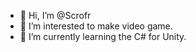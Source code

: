 - 👋 Hi, I’m @Scrofr
- 👀 I’m interested to make video game.
- 🌱 I’m currently learning the C# for Unity.
<!---- 💞️ I’m looking to collaborate on ...
- 📫 How to reach me ...
- 😄 Pronouns: ...
- ⚡ Fun fact: ...


Scrofr/Scrofr is a ✨ special ✨ repository because its `README.md` (this file) appears on your GitHub profile.
You can click the Preview link to take a look at your changes.
--->
